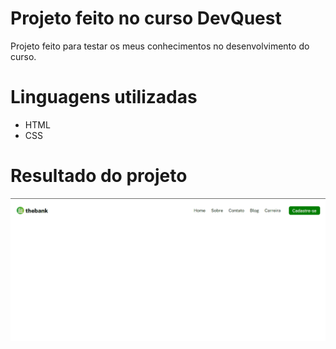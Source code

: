 # Projeto feito no curso DevQuest
<p> Projeto feito para testar os meus conhecimentos no desenvolvimento do curso.

# Linguagens utilizadas
- HTML
- CSS

# Resultado do projeto

![flex-menu](/src/images/result-better.gif)